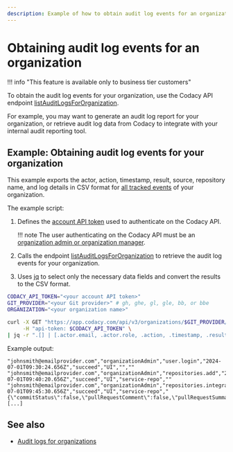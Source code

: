 ```yaml
---
description: Example of how to obtain audit log events for an organization using the Codacy API endpoint listAuditLogsForOrganization.
---
```


# Obtaining audit log events for an organization

!!! info "This feature is available only to business tier customers"

To obtain the audit log events for your organization, use the Codacy API endpoint [<span class="skip-vale">listAuditLogsForOrganization</span>](https://api.codacy.com/api/api-docs#codacy-api-organization).<!--TODO PLUTO-952 Update link-->

For example, you may want to generate an audit log report for your organization, or retrieve audit log data from Codacy to integrate with your internal audit reporting tool.

## Example: Obtaining audit log events for your organization

This example exports the actor, action, timestamp, result, source, repository name, and log details in CSV format for [all tracked events](../../organizations/audit-logs-for-organizations.md) of your organization.

The example script:

1.  Defines the [account API token](../api-tokens.md#account-api-tokens) used to authenticate on the Codacy API.

    !!! note
        The user authenticating on the Codacy API must be an [organization admin or organization manager](../../organizations/roles-and-permissions-for-organizations.md).

1.  Calls the endpoint [<span class="skip-vale">listAuditLogsForOrganization</span>](https://api.codacy.com/api/api-docs#codacy-api-organization) to retrieve the audit log events for your organization.<!--TODO PLUTO-952 Update link-->
1.  Uses [jq](https://github.com/stedolan/jq) to select only the necessary data fields and convert the results to the CSV format.

```bash
CODACY_API_TOKEN="<your account API token>"
GIT_PROVIDER="<your Git provider>" # gh, ghe, gl, gle, bb, or bbe
ORGANIZATION="<your organization name>"

curl -X GET "https://app.codacy.com/api/v3/organizations/$GIT_PROVIDER/$ORGANIZATION/audit" \
     -H "api-token: $CODACY_API_TOKEN" \
| jq -r ".[] | [.actor.email, .actor.role, .action, .timestamp, .result, .source, .repositoryName, .requestDetails] | @csv"
```

Example output:

```text
"johnsmith@emailprovider.com","organizationAdmin","user.login","2024-07-01T09:30:24.656Z","succeed","UI","",""
"johnsmith@emailprovider.com","organizationAdmin","repositories.add","2024-07-01T09:40:20.656Z","succeed","UI","service-repo",""
"johnsmith@emailprovider.com","organizationAdmin","repositories.integrations.providersettings.update","2024-07-01T09:45:30.656Z","succeed","UI","service-repo","{\"commitStatus\":false,\"pullRequestComment\":false,\"pullRequestSummary\":false,\"aiEnhancedComments\":false,\"coverageSummary\":false,\"suggestions\":true}"
[...]
```

## See also

-   [Audit logs for organizations](../../organizations/audit-logs-for-organizations.md)
